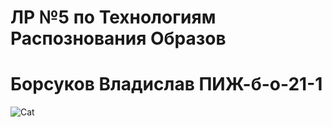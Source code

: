 # ЛР №5 по Технологиям Распознования Образов 
# Борсуков Владислав ПИЖ-б-о-21-1
![Cat](https://phonoteka.org/uploads/posts/2021-06/1624296425_34-phonoteka_org-p-oboi-na-rabochii-stol-kotiki-krasivo-35.jpg)
